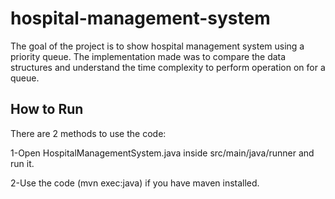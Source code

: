 # hospital-management-system

The goal of the project is to show hospital management system using a priority queue. The implementation made was to compare the data structures and understand the time complexity to perform operation on for a queue.


## How to Run
There are 2 methods to use the code:

1-Open HospitalManagementSystem.java inside src/main/java/runner and run it.

2-Use the code (mvn exec:java) if you have maven installed.
